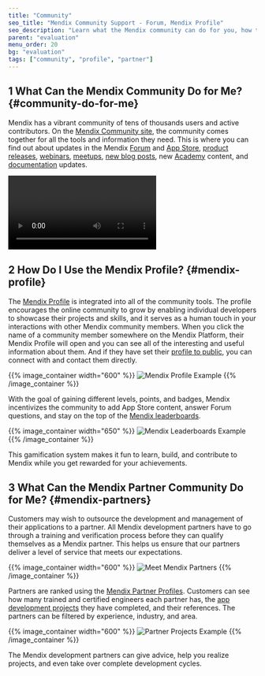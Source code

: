 ```yaml
---
title: "Community"
seo_title: "Mendix Community Support - Forum, Mendix Profile"
seo_description: "Learn what the Mendix community can do for you, how to set up a profile, features & how to find Mendix partners to enhance application development."
parent: "evaluation"
menu_order: 20
bg: "evaluation"
tags: ["community", "profile", "partner"]
---
```


## 1 What Can the Mendix Community Do for Me? {#community-do-for-me}

Mendix has a vibrant community of tens of thousands users and active contributors. On the [Mendix Community site](http://developers.mendix.com), the community comes together for all the tools and information they need. This is where you can find out about updates in the Mendix [Forum](http://forum.mendixcloud.com) and [App Store](http://appstore.home.mendix.com), [product releases](https://www.mendix.com/releases/), [webinars](http://learn.mendix.com/link/webinar), [meetups](https://www.meetup.com/Mendix-Netherlands), [new blog posts](https://developers.mendix.com/spotlight/), new [Academy](http://learn.mendix.com) content, and [documentation](https://docs.mendix.com/) updates.

<video controls  src="attachments/community-page-scroll.mp4">VIDEO</video>

## 2 How Do I Use the Mendix Profile? {#mendix-profile}

The [Mendix Profile](https://developer.mendixcloud.com/link/profile/overview/) is integrated into all of the community tools. The profile encourages the online community to grow by enabling individual developers to showcase their projects and skills, and it serves as a human touch in your interactions with other Mendix community members. When you click the name of a community member somewhere on the Mendix Platform, their Mendix Profile will open and you can see all of the interesting and useful information about them. And if they have set their [profile to public](https://docs.mendix.com/developerportal/mendix-profile/#public), you can connect with and contact them directly.

{{% image_container width="600" %}}
![Mendix Profile Example](attachments/profile.png)
{{% /image_container %}}

With the goal of gaining different levels, points, and badges, Mendix incentivizes the community to add App Store content, answer Forum questions, and stay on the top of the [Mendix leaderboards](https://developer.mendixcloud.com/link/leaderboards).

{{% image_container width="650" %}}
![Mendix Leaderboards Example](attachments/leaderboards.jpg)
{{% /image_container %}}

This gamification system makes it fun to learn, build, and contribute to Mendix while you get rewarded for your achievements.

## 3 What Can the Mendix Partner Community Do for Me? {#mendix-partners}

Customers may wish to outsource the development and management of their applications to a partner. All Mendix development partners have to go through a training and verification process before they can qualify themselves as a Mendix partner. This helps us ensure that our partners deliver a level of service that meets our expectations.

{{% image_container width="600" %}}
![Meet Mendix Partners](attachments/partner-overview.png)
{{% /image_container %}}

Partners are ranked using the [Mendix Partner Profiles](https://developer.mendixcloud.com/link/partneroverview). Customers can see how many trained and certified engineers each partner has, the [app development projects](https://developer.mendixcloud.com/link/customers) they have completed, and their references. The partners can be filtered by experience, industry, and area.

{{% image_container width="600" %}}
![Partner Projects Example](attachments/partner-projects.png)
{{% /image_container %}}

The Mendix development partners can give advice, help you realize projects, and even take over complete development cycles.
